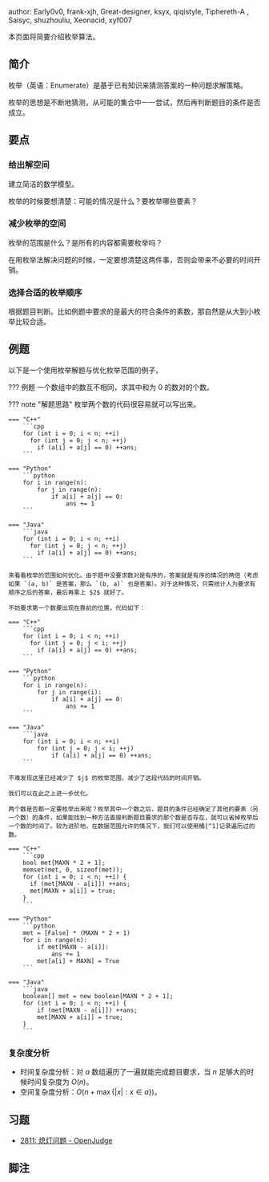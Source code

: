 author: Early0v0, frank-xjh, Great-designer, ksyx, qiqistyle, Tiphereth-A , Saisyc, shuzhouliu, Xeonacid, xyf007

本页面将简要介绍枚举算法。

## 简介

枚举（英语：Enumerate）是基于已有知识来猜测答案的一种问题求解策略。

枚举的思想是不断地猜测，从可能的集合中一一尝试，然后再判断题目的条件是否成立。

## 要点

### 给出解空间

建立简洁的数学模型。

枚举的时候要想清楚：可能的情况是什么？要枚举哪些要素？

### 减少枚举的空间

枚举的范围是什么？是所有的内容都需要枚举吗？

在用枚举法解决问题的时候，一定要想清楚这两件事，否则会带来不必要的时间开销。

### 选择合适的枚举顺序

根据题目判断。比如例题中要求的是最大的符合条件的素数，那自然是从大到小枚举比较合适。

## 例题

以下是一个使用枚举解题与优化枚举范围的例子。

??? 例题
    一个数组中的数互不相同，求其中和为 $0$ 的数对的个数。

??? note "解题思路"
    枚举两个数的代码很容易就可以写出来。
    
    === "C++"
        ```cpp
        for (int i = 0; i < n; ++i)
          for (int j = 0; j < n; ++j)
            if (a[i] + a[j] == 0) ++ans;
        ```
    
    === "Python"
        ```python
        for i in range(n):
            for j in range(n):
                if a[i] + a[j] == 0:
                    ans += 1
        ```
    
    === "Java"
        ```java
        for (int i = 0; i < n; ++i)
          for (int j = 0; j < n; ++j)
            if (a[i] + a[j] == 0) ++ans;
        ```
    
    来看看枚举的范围如何优化。由于题中没要求数对是有序的，答案就是有序的情况的两倍（考虑如果 `(a, b)` 是答案，那么 `(b, a)` 也是答案）。对于这种情况，只需统计人为要求有顺序之后的答案，最后再乘上 $2$ 就好了。
    
    不妨要求第一个数要出现在靠前的位置。代码如下：
    
    === "C++"
        ```cpp
        for (int i = 0; i < n; ++i)
          for (int j = 0; j < i; ++j)
            if (a[i] + a[j] == 0) ++ans;
        ```
    
    === "Python"
        ```python
        for i in range(n):
            for j in range(i):
                if a[i] + a[j] == 0:
                    ans += 1
        ```
    
    === "Java"
        ```java
        for (int i = 0; i < n; ++i)
            for (int j = 0; j < i; ++j)
                if (a[i] + a[j] == 0) ++ans;
        ```
    
    不难发现这里已经减少了 $j$ 的枚举范围，减少了这段代码的时间开销。
    
    我们可以在此之上进一步优化。
    
    两个数是否都一定要枚举出来呢？枚举其中一个数之后，题目的条件已经确定了其他的要素（另一个数）的条件，如果能找到一种方法直接判断题目要求的那个数是否存在，就可以省掉枚举后一个数的时间了。较为进阶地，在数据范围允许的情况下，我们可以使用桶[^1]记录遍历过的数。
    
    === "C++"
        ```cpp
        bool met[MAXN * 2 + 1];
        memset(met, 0, sizeof(met));
        for (int i = 0; i < n; ++i) {
          if (met[MAXN - a[i]]) ++ans;
          met[MAXN + a[i]] = true;
        }
        ```
    
    === "Python"
        ```python
        met = [False] * (MAXN * 2 + 1)
        for i in range(n):
            if met[MAXN - a[i]]:
                ans += 1
            met[a[i] + MAXN] = True
        ```
    
    === "Java"
        ```java
        boolean[] met = new boolean[MAXN * 2 + 1];
        for (int i = 0; i < n; ++i) {
            if (met[MAXN - a[i]]) ++ans;
            met[MAXN + a[i]] = true;
        }
        ```

### 复杂度分析

-   时间复杂度分析：对 $a$ 数组遍历了一遍就能完成题目要求，当 $n$ 足够大的时候时间复杂度为 $O(n)$。
-   空间复杂度分析：$O(n+\max\{|x|:x\in a\})$。

## 习题

-   [2811: 熄灯问题 - OpenJudge](http://bailian.openjudge.cn/practice/2811/)

## 脚注

[^1]: [桶排序](../basic/bucket-sort.md) 以及 [主元素问题](../misc/main-element.md#桶计数做法) 以及 [Stack Overflow 上对桶数据结构的讲解](https://stackoverflow.com/questions/42399355/what-is-a-bucket-or-double-bucket-data-structure)（英文）
